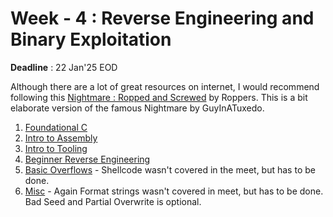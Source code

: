 # Week - 4 : Reverse Engineering and Binary Exploitation
**Deadline** : 22 Jan'25 EOD

Although there are a lot of great resources on internet, I would recommend following this [Nightmare : Ropped and Screwed](https://github.com/hoppersroppers/nightmare/tree/master) by Roppers. This is a bit elaborate version of the famous Nightmare by GuyInATuxedo.

1. [Foundational C](https://github.com/hoppersroppers/nightmare/blob/master/modules/00-intro/readme.md)
2. [Intro to Assembly](https://github.com/hoppersroppers/nightmare/blob/master/modules/01-intro_assembly/readme.md)
3. [Intro to Tooling](https://github.com/hoppersroppers/nightmare/blob/master/modules/02-intro_tooling/readme.md)
4. [Beginner Reverse Engineering](https://github.com/hoppersroppers/nightmare/blob/master/modules/03-beginner_re/readme.md)
5. [Basic Overflows](https://github.com/hoppersroppers/nightmare/blob/master/modules/04-Overflows/readme.md) - Shellcode wasn't covered in the meet, but has to be done.
6. [Misc](https://github.com/hoppersroppers/nightmare/blob/584177b39a75db754661a05c16abd463c5b043c8/modules/05-CriticalMisc/readme.md) - Again Format strings wasn't covered in meet, but has to be done. Bad Seed and Partial Overwrite is optional.


